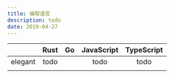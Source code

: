 ```yaml
---
title: 编程语言
description: todo
date: 2019-04-27
---
```


|            | Rust | Go | JavaScript | TypeScript |
|:----------:|:----:|:--:|:----------:|:----------:|
| elegant    | todo |    |   todo     |   todo     |
|            |      |    |            |            |
